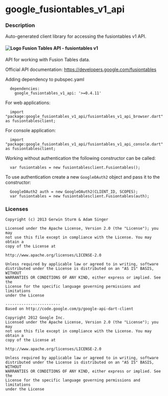 # google_fusiontables_v1_api

### Description

Auto-generated client library for accessing the fusiontables v1 API.

#### ![Logo](http://www.google.com/images/icons/product/search-16.gif) Fusion Tables API - fusiontables v1

API for working with Fusion Tables data.

Official API documentation: https://developers.google.com/fusiontables

Adding dependency to pubspec.yaml

```
  dependencies:
    google_fusiontables_v1_api: '>=0.4.11'
```

For web applications:

```
  import "package:google_fusiontables_v1_api/fusiontables_v1_api_browser.dart" as fusiontablesclient;
```

For console application:

```
  import "package:google_fusiontables_v1_api/fusiontables_v1_api_console.dart" as fusiontablesclient;
```

Working without authentication the following constructor can be called:

```
  var fusiontables = new fusiontablesclient.Fusiontables();
```

To use authentication create a new `GoogleOAuth2` object and pass it to the constructor:


```
  GoogleOAuth2 auth = new GoogleOAuth2(CLIENT_ID, SCOPES);
  var fusiontables = new fusiontablesclient.Fusiontables(auth);
```

### Licenses

```
Copyright (c) 2013 Gerwin Sturm & Adam Singer

Licensed under the Apache License, Version 2.0 (the "License"); you may 
not use this file except in compliance with the License. You may obtain a 
copy of the License at

http://www.apache.org/licenses/LICENSE-2.0

Unless required by applicable law or agreed to in writing, software
distributed under the License is distributed on an "AS IS" BASIS, WITHOUT
WARRANTIES OR CONDITIONS OF ANY KIND, either express or implied. See the
License for the specific language governing permissions and limitations 
under the License

------------------------
Based on http://code.google.com/p/google-api-dart-client

Copyright 2012 Google Inc.
Licensed under the Apache License, Version 2.0 (the "License"); you may 
not use this file except in compliance with the License. You may obtain a
copy of the License at

http://www.apache.org/licenses/LICENSE-2.0

Unless required by applicable law or agreed to in writing, software
distributed under the License is distributed on an "AS IS" BASIS, WITHOUT
WARRANTIES OR CONDITIONS OF ANY KIND, either express or implied. See the
License for the specific language governing permissions and limitations 
under the License

```
